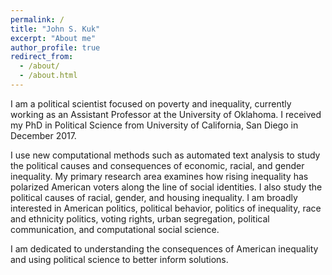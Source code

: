 ```yaml
---
permalink: /
title: "John S. Kuk"
excerpt: "About me"
author_profile: true
redirect_from: 
  - /about/
  - /about.html
---
```

<!-- Global site tag (gtag.js) - Google Analytics -->
<script async src="https://www.googletagmanager.com/gtag/js?id=UA-123521501-1"></script>
<script>
  window.dataLayer = window.dataLayer || [];
  function gtag(){dataLayer.push(arguments);}
  gtag('js', new Date());

  gtag('config', 'UA-123521501-1');
</script>


I am a political scientist focused on poverty and inequality, currently working as an Assistant Professor at the University of Oklahoma. I received my PhD in Political Science from University of California, San Diego in December 2017. 

I use new computational methods such as automated text analysis to study the political causes and consequences of economic, racial, and gender inequality. My primary research area examines how rising inequality has polarized American voters along the line of social identities. I also study the political causes of racial, gender, and housing inequality. I am broadly interested in American politics, political behavior, politics of inequality, race and ethnicity politics, voting rights, urban segregation, political communication, and computational social science. 

I am dedicated to understanding the consequences of American inequality and using political science to better inform solutions.
